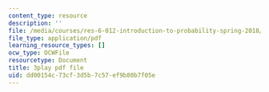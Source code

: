 ```yaml
---
content_type: resource
description: ''
file: /media/courses/res-6-012-introduction-to-probability-spring-2018/dd00154c73cf3d5b7c57ef9b80b7f05e_N3I2ZLbh6zQ.pdf
file_type: application/pdf
learning_resource_types: []
ocw_type: OCWFile
resourcetype: Document
title: 3play pdf file
uid: dd00154c-73cf-3d5b-7c57-ef9b80b7f05e
---
```


